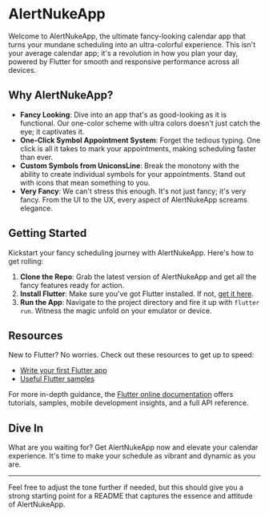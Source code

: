 # AlertNukeApp

Welcome to AlertNukeApp, the ultimate fancy-looking calendar app that turns your mundane scheduling into an ultra-colorful experience. This isn't your average calendar app; it's a revolution in how you plan your day, powered by Flutter for smooth and responsive performance across all devices.

## Why AlertNukeApp?

- **Fancy Looking**: Dive into an app that's as good-looking as it is functional. Our one-color scheme with ultra colors doesn't just catch the eye; it captivates it.
- **One-Click Symbol Appointment System**: Forget the tedious typing. One click is all it takes to mark your appointments, making scheduling faster than ever.
- **Custom Symbols from UniconsLine**: Break the monotony with the ability to create individual symbols for your appointments. Stand out with icons that mean something to you.
- **Very Fancy**: We can't stress this enough. It's not just fancy; it's very fancy. From the UI to the UX, every aspect of AlertNukeApp screams elegance.

## Getting Started

Kickstart your fancy scheduling journey with AlertNukeApp. Here's how to get rolling:

1. **Clone the Repo**: Grab the latest version of AlertNukeApp and get all the fancy features ready for action.
2. **Install Flutter**: Make sure you've got Flutter installed. If not, [get it here](https://docs.flutter.dev/get-started/install).
3. **Run the App**: Navigate to the project directory and fire it up with `flutter run`. Witness the magic unfold on your emulator or device.

## Resources

New to Flutter? No worries. Check out these resources to get up to speed:

- [Write your first Flutter app](https://docs.flutter.dev/get-started/codelab)
- [Useful Flutter samples](https://docs.flutter.dev/cookbook)

For more in-depth guidance, the [Flutter online documentation](https://docs.flutter.dev/) offers tutorials, samples, mobile development insights, and a full API reference.

## Dive In

What are you waiting for? Get AlertNukeApp now and elevate your calendar experience. It's time to make your schedule as vibrant and dynamic as you are.

---

Feel free to adjust the tone further if needed, but this should give you a strong starting point for a README that captures the essence and attitude of AlertNukeApp.
